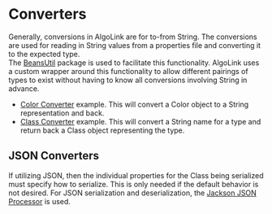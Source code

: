# Converters

Generally, conversions in AlgoLink are for to-from String. The conversions are used for reading in String values from a properties file and converting it to the expected type.<br>
The [BeansUtil](https://commons.apache.org/proper/commons-beanutils/) package is used to facilitate this functionality. AlgoLink uses a custom wrapper around this functionality to allow different pairings of types to exist without having to know all conversions involving String in advance.

- [Color Converter](converters/ColorConverter.java) example. This will convert a Color object to a String representation and back.
- [Class Converter](converters/ClassConverter.java) example. This will convert a String name for a type and return back a Class object representing the type.

## JSON Converters

If utilizing JSON, then the individual properties for the Class being serialized must specify how to serialize. This is only needed if the default behavior is not desired. For JSON serialization and deserialization, the [Jackson JSON Processor](http://wiki.fasterxml.com/JacksonHome) is used.

